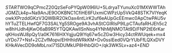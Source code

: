 $START$WO9qCPmcZ20QzSeFoPYQpW096lU+5LdryaTYunuXc01MXWWTAhJGMZLk4p+Na9AnJE9OOKBNC1CfiHE6FUxmiCWPzUp5VkQ48STK7VIYeqKowkXPrzddGKzV3QWBiR2OkOax4ntLirK2uf6eAUpGcEEmwc0ApCtwPAU5vhYTuZTELHwfQF7G3SALYg5SROge9A3vhAStCGIRIsP9lLpCTAufaRHJEh5c2w8hHJdh4jKwO6aB9R5YTQQKAwIlSnNsq4YNhMjNMOTAt9D/FNP2tE6rKarqKHosWJ8pQy1/a0K7616HXYqjjuQ9IYq67w5cZGw3Hicy34ctRWUqek+mx4uYDo77+Nsf+2CZvfMopv/EHHhIdWRkKM+Dv0ssIEed0VQrYUbFfLQXxDVYKHkAVecDD9oMbLnxl71SDUMkUP8HhbQIO+/qk3WK5Lv+az4+$END$